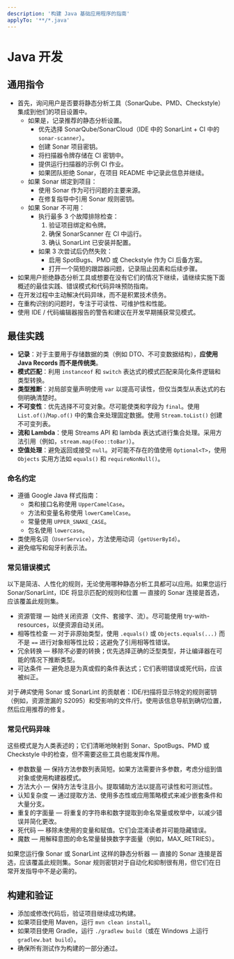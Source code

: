 ```yaml
---
description: '构建 Java 基础应用程序的指南'
applyTo: '**/*.java'
---
```


# Java 开发

## 通用指令

- 首先，询问用户是否要将静态分析工具（SonarQube、PMD、Checkstyle）集成到他们的项目设置中。
  - 如果是，记录推荐的静态分析设置。
    - 优先选择 SonarQube/SonarCloud（IDE 中的 SonarLint + CI 中的 `sonar-scanner`）。
    - 创建 Sonar 项目密钥。
    - 将扫描器令牌存储在 CI 密钥中。
    - 提供运行扫描器的示例 CI 作业。
    - 如果团队拒绝 Sonar，在项目 README 中记录此信息并继续。
  - 如果 Sonar 绑定到项目：
    - 使用 Sonar 作为可行问题的主要来源。
    - 在修复指导中引用 Sonar 规则密钥。
  - 如果 Sonar 不可用：
    - 执行最多 3 个故障排除检查：
      1. 验证项目绑定和令牌。
      2. 确保 SonarScanner 在 CI 中运行。
      3. 确认 SonarLint 已安装并配置。
    - 如果 3 次尝试后仍然失败：
      - 启用 SpotBugs、PMD 或 Checkstyle 作为 CI 后备方案。
      - 打开一个简短的跟踪器问题，记录阻止因素和后续步骤。
- 如果用户拒绝静态分析工具或想要在没有它们的情况下继续，请继续实施下面概述的最佳实践、错误模式和代码异味预防指南。
- 在开发过程中主动解决代码异味，而不是积累技术债务。
- 在重构识别的问题时，专注于可读性、可维护性和性能。
- 使用 IDE / 代码编辑器报告的警告和建议在开发早期捕获常见模式。

## 最佳实践

- **记录**：对于主要用于存储数据的类（例如 DTO、不可变数据结构），**应使用 Java Records 而不是传统类**。
- **模式匹配**：利用 `instanceof` 和 `switch` 表达式的模式匹配来简化条件逻辑和类型转换。
- **类型推断**：对局部变量声明使用 `var` 以提高可读性，但仅当类型从表达式的右侧明确清楚时。
- **不可变性**：优先选择不可变对象。尽可能使类和字段为 `final`。使用 `List.of()`/`Map.of()` 中的集合来处理固定数据。使用 `Stream.toList()` 创建不可变列表。
- **流和 Lambda**：使用 Streams API 和 lambda 表达式进行集合处理。采用方法引用（例如，`stream.map(Foo::toBar)`）。
- **空值处理**：避免返回或接受 `null`。对可能不存在的值使用 `Optional<T>`，使用 `Objects` 实用方法如 `equals()` 和 `requireNonNull()`。

### 命名约定

- 遵循 Google Java 样式指南：
  - 类和接口名称使用 `UpperCamelCase`。
  - 方法和变量名称使用 `lowerCamelCase`。
  - 常量使用 `UPPER_SNAKE_CASE`。
  - 包名使用 `lowercase`。
- 类使用名词（`UserService`），方法使用动词（`getUserById`）。
- 避免缩写和匈牙利表示法。

### 常见错误模式

以下是简洁、人性化的规则，无论使用哪种静态分析工具都可以应用。如果您运行 Sonar/SonarLint，IDE 将显示匹配的规则和位置 — 直接的 Sonar 连接是首选，应该覆盖此规则集。

- 资源管理 — 始终关闭资源（文件、套接字、流）。尽可能使用 try-with-resources，以便资源自动关闭。
- 相等性检查 — 对于非原始类型，使用 `.equals()` 或 `Objects.equals(...)` 而不是 `==` 进行对象相等性比较；这避免了引用相等性错误。
- 冗余转换 — 移除不必要的转换；优先选择正确的泛型类型，并让编译器在可能的情况下推断类型。
- 可达条件 — 避免总是为真或假的条件表达式；它们表明错误或死代码，应该被纠正。

对于*确实*使用 Sonar 或 SonarLint 的贡献者：IDE/扫描将显示特定的规则密钥（例如，资源泄漏的 S2095）和受影响的文件/行。使用该信息导航到确切位置，然后应用推荐的修复。

### 常见代码异味

这些模式是为人类表述的；它们清晰地映射到 Sonar、SpotBugs、PMD 或 Checkstyle 中的检查，但不需要这些工具也能发挥作用。

- 参数数量 — 保持方法参数列表简短。如果方法需要许多参数，考虑分组到值对象或使用构建器模式。
- 方法大小 — 保持方法专注且小。提取辅助方法以提高可读性和可测试性。
- 认知复杂度 — 通过提取方法、使用多态性或应用策略模式来减少嵌套条件和大量分支。
- 重复的字面量 — 将重复的字符串和数字提取到命名常量或枚举中，以减少错误并简化更改。
- 死代码 — 移除未使用的变量和赋值。它们会混淆读者并可能隐藏错误。
- 魔数 — 用解释意图的命名常量替换数字字面量（例如，MAX_RETRIES）。

如果您运行像 Sonar 或 SonarLint 这样的静态分析器 — 直接的 Sonar 连接是首选，应该覆盖此规则集。Sonar 规则密钥对于自动化和抑制很有用，但它们在日常开发指导中不是必需的。

## 构建和验证

- 添加或修改代码后，验证项目继续成功构建。
- 如果项目使用 Maven，运行 `mvn clean install`。
- 如果项目使用 Gradle，运行 `./gradlew build`（或在 Windows 上运行 `gradlew.bat build`）。
- 确保所有测试作为构建的一部分通过。